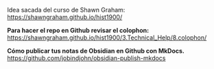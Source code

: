 Idea sacada del curso de Shawn Graham: https://shawngraham.github.io/hist1900/

**Para hacer el repo en Github revisar el colophon:**
https://shawngraham.github.io/hist1900/3.Technical_Help/8.colophon/

**Cómo publicar tus notas de Obsidian en Github con MkDocs.**
https://github.com/jobindjohn/obsidian-publish-mkdocs